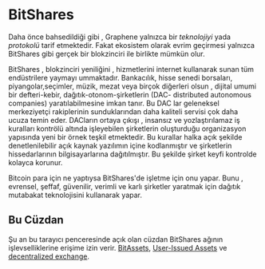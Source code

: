 # BitShares

Daha önce bahsedildiği gibi , Graphene yalnızca bir *teknolojiyi* yada *protokolü* 
tarif etmektedir. Fakat ekosistem olarak evrim geçirmesi yalnızca BitShares gibi 
gerçek bir blokzinciri ile birlikte mümkün olur.

BitShares , blokzinciri yeniliğini , hizmetlerini internet kullanarak sunan tüm 
endüstrilere yaymayı ummaktadır. Bankacılık, hisse senedi borsaları, 
piyangolar,seçimler, müzik, mezat veya birçok diğerleri olsun , dijital umumi bir 
defteri-kebir, dağıtık-otonom-şirketlerin (DAC- distributed autonomous companies) 
yaratılabilmesine imkan tanır. Bu DAC lar geleneksel merkeziyetçi rakiplerinin 
sunduklarından daha kaliteli servisi çok daha ucuza temin eder.  DACların ortaya 
çıkışı , insansız ve yozlaştırılamaz iş kuralları kontrölü altında işleyebilen şirketlerin 
oluşturduğu organizasyon yapısında yeni bir örnek teşkil etmektedir. Bu kurallar 
halka açık şekilde denetlenilebilir açık kaynak yazılımın içine kodlanmıştır ve 
şirketlerin hissedarlarının bilgisayarlarına dağıtılmıştır. Bu şekilde şirket keyfi 
kontrolde kolayca korunur.

Bitcoin para için ne yaptıysa BitShares'de işletme için onu yapar. Bunu , evrensel, 
şeffaf, güvenilir, verimli ve karlı şirketler yaratmak için dağıtık mutabakat teknolojisini 
kullanarak yapar.

## Bu Cüzdan

Şu an bu tarayıcı penceresinde açık olan cüzdan BitShares ağının işlevselliklerine 
erişime izin verir. 
[BitAssets](../assets/mpa.md), [User-Issued Assets](../assets/uia.md) ve 
[decentralized exchange](../dex/introduction.md).